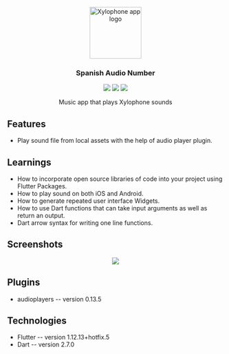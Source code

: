 <p align="center">
    <img src="https://raw.githubusercontent.com/Jay-Tillu/Xylophone/master/assets/GitHub%20Assets/icon.png" alt="Xylophone app logo" width="120" height="120">
  </a>
</p>

<h3 align="center">Spanish Audio Number</h3>


<p align="center">
  <img src="https://img.shields.io/github/issues/Jay-Tillu/Xylophone">
  <img src="https://img.shields.io/github/forks/Jay-Tillu/Xylophone">
  <img src="https://img.shields.io/github/stars/Jay-Tillu/Xylophone">
</p>

<p align="center">
Music app that plays Xylophone sounds
</p>


## Features

* Play sound file from local assets with the help of audio player plugin.


## Learnings

* How to incorporate open source libraries of code into your project using Flutter Packages.
* How to play sound on both iOS and Android.
* How to generate repeated user interface Widgets.
* How to use Dart functions that can take input arguments as well as return an output.
* Dart arrow syntax for writing one line functions.


## Screenshots

<p align="center">
  <img src="https://raw.githubusercontent.com/Jay-Tillu/Xylophone/master/assets/GitHub%20Assets/xylophone%20ss.png">
</p>

## Plugins

* audioplayers -- version 0.13.5

## Technologies

* Flutter -- version 1.12.13+hotfix.5
* Dart -- version 2.7.0
